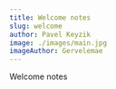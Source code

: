 ```yaml
---
title: Welcome notes
slug: welcome
author: Pavel Keyzik
image: ./images/main.jpg
imageAuthor: Gervelemae
---
```


Welcome notes

